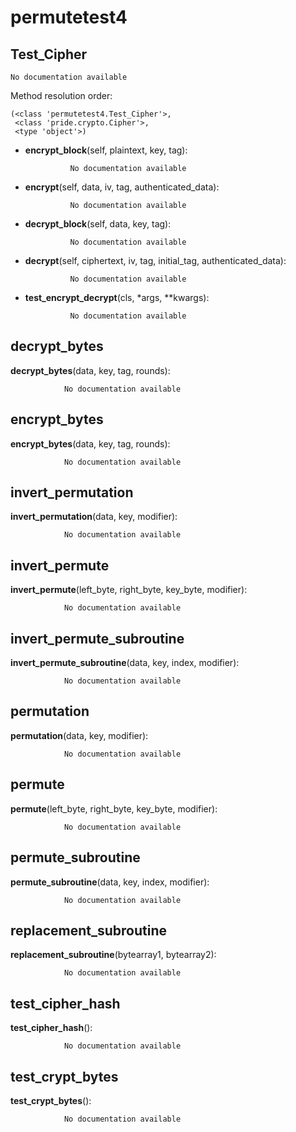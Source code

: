 permutetest4
==============



Test_Cipher
--------------

	No documentation available


Method resolution order: 

	(<class 'permutetest4.Test_Cipher'>,
	 <class 'pride.crypto.Cipher'>,
	 <type 'object'>)

- **encrypt_block**(self, plaintext, key, tag):

				No documentation available


- **encrypt**(self, data, iv, tag, authenticated_data):

				No documentation available


- **decrypt_block**(self, data, key, tag):

				No documentation available


- **decrypt**(self, ciphertext, iv, tag, initial_tag, authenticated_data):

				No documentation available


- **test_encrypt_decrypt**(cls, *args, **kwargs):

				No documentation available


decrypt_bytes
--------------

**decrypt_bytes**(data, key, tag, rounds):

				No documentation available


encrypt_bytes
--------------

**encrypt_bytes**(data, key, tag, rounds):

				No documentation available


invert_permutation
--------------

**invert_permutation**(data, key, modifier):

				No documentation available


invert_permute
--------------

**invert_permute**(left_byte, right_byte, key_byte, modifier):

				No documentation available


invert_permute_subroutine
--------------

**invert_permute_subroutine**(data, key, index, modifier):

				No documentation available


permutation
--------------

**permutation**(data, key, modifier):

				No documentation available


permute
--------------

**permute**(left_byte, right_byte, key_byte, modifier):

				No documentation available


permute_subroutine
--------------

**permute_subroutine**(data, key, index, modifier):

				No documentation available


replacement_subroutine
--------------

**replacement_subroutine**(bytearray1, bytearray2):

				No documentation available


test_cipher_hash
--------------

**test_cipher_hash**():

				No documentation available


test_crypt_bytes
--------------

**test_crypt_bytes**():

				No documentation available
